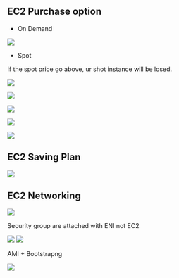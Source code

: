 

## EC2 Purchase option

- On Demand

![](../images/2021-08-31-06-54-04.png)

- Spot

If the spot price go above, ur shot instance will be losed.

![](../images/2021-08-31-07-00-53.png)



![](../images/2021-08-31-07-07-16.png)

![](../images/2021-08-31-07-09-57.png)

![](../images/2021-08-31-07-13-51.png)


![](../images/2021-08-31-07-22-56.png)

## EC2 Saving Plan

![](../images/2021-08-31-07-27-12.png)

## EC2 Networking

![](../images/2021-08-31-07-30-06.png)

Security group are attached with ENI not EC2


![](../images/2021-08-31-07-48-40.png)
![](../images/2021-08-31-07-52-20.png)


AMI + Bootstrapng

![](../images/2021-08-31-08-10-06.png)